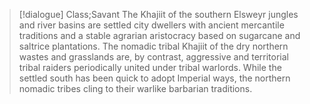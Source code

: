 >[!dialogue] Class;Savant
>The Khajiit of the southern Elsweyr jungles and river basins are settled city dwellers with ancient mercantile traditions and a stable agrarian aristocracy based on sugarcane and saltrice plantations. The nomadic tribal Khajiit of the dry northern wastes and grasslands are, by contrast, aggressive and territorial tribal raiders periodically united under tribal warlords. While the settled south has been quick to adopt Imperial ways, the northern nomadic tribes cling to their warlike barbarian traditions.